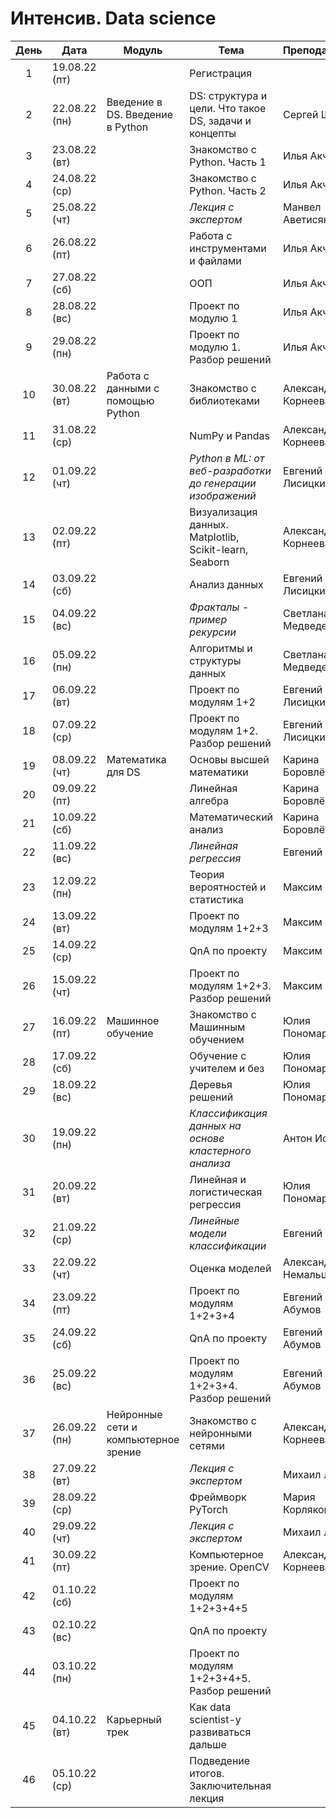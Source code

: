 # Интенсив. Data science

| День | Дата | Модуль | Тема | Преподаватель |
|:---:|---|---|---|---|
|1| 19.08.22 (пт) | | Регистрация | |
|2| 22.08.22 (пн) | Введение в DS. Введение в Python | DS: структура и цели. Что такое DS, задачи и концепты | Сергей Ширкин |
|3| 23.08.22 (вт) | | Знакомство с Python. Часть 1 | Илья Акчурин |
|4| 24.08.22 (ср) | | Знакомство с Python. Часть 2 | Илья Акчурин |
|5| 25.08.22 (чт) | | *Лекция с экспертом* | Манвел Аветисян |
|6| 26.08.22 (пт) | | Работа с инструментами и файлами | Илья Акчурин |
|7| 27.08.22 (сб) | | ООП | Илья Акчурин |
|8| 28.08.22 (вс) | | Проект по модулю 1 | Илья Акчурин |
|9| 29.08.22 (пн) | | Проект по модулю 1. Разбор решений | Илья Акчурин |
|10| 30.08.22 (вт) | Работа с данными с помощью Python | Знакомство с библиотеками | Александра Корнеева |
|11| 31.08.22 (ср) | | NumPy и Pandas | Александра Корнеева |
|12| 01.09.22 (чт) | | *Python в ML: от веб-разработки до генерации изображений* | Евгений Лисицкий |
|13| 02.09.22 (пт) | | Визуализация данных. Matplotlib, Scikit-learn, Seaborn | Александра Корнеева |
|14| 03.09.22 (сб) | | Анализ данных | Евгений Лисицкий |
|15| 04.09.22 (вс) | | *Фракталы - пример рекурсии* | Светлана Медведева |
|16| 05.09.22 (пн) | | Алгоритмы и структуры данных | Светлана Медведева |
|17| 06.09.22 (вт) | | Проект по модулям 1+2 | Евгений Лисицкий |
|18| 07.09.22 (ср) | | Проект по модулям 1+2. Разбор решений | Евгений Лисицкий |
|19| 08.09.22 (чт) | Математика для DS | Основы высшей математики | Карина Боровлёва |
|20| 09.09.22 (пт) | | Линейная алгебра | Карина Боровлёва |
|21| 10.09.22 (сб) | | Математический анализ | Карина Боровлёва |
|22| 11.09.22 (вс) | | *Линейная регрессия* | Евгений Макин |
|23| 12.09.22 (пн) | | Теория вероятностей и статистика | Максим Кулаев |
|24| 13.09.22 (вт) | | Проект по модулям 1+2+3 | Максим Кулаев |
|25| 14.09.22 (ср) | | QnA по проекту | Максим Кулаев |
|26| 15.09.22 (чт) | | Проект по модулям 1+2+3. Разбор решений | Максим Кулаев |
|27| 16.09.22 (пт) | Машинное обучение | Знакомство с Машинным обучением | Юлия Пономарёва |
|28| 17.09.22 (сб) | | Обучение с учителем и без | Юлия Пономарёва |
|29| 18.09.22 (вс) | | Деревья решений | Юлия Пономарёва |
|30| 19.09.22 (пн) | | *Классификация данных на основе кластерного анализа* | Антон Иоффе |
|31| 20.09.22 (вт) | | Линейная и логистическая регрессия | Юлия Пономарёва |
|32| 21.09.22 (ср) | | *Линейные модели классификации* | Евгений Макин |
|33| 22.09.22 (чт) | | Оценка моделей | Александр Немальцев |
|34| 23.09.22 (пт) | | Проект по модулям 1+2+3+4 | Евгений Абумов |
|35| 24.09.22 (сб) | | QnA по проекту | Евгений Абумов |
|36| 25.09.22 (вс) | | Проект по модулям 1+2+3+4. Разбор решений | Евгений Абумов |
|37| 26.09.22 (пн) | Нейронные сети и компьютерное зрение | Знакомство с нейронными сетями | Александра Корнеева |
|38| 27.09.22 (вт) | | *Лекция с экспертом* | Михаил Левиев |
|39| 28.09.22 (ср) | | Фреймворк PyTorch | Мария Корлякова |
|40| 29.09.22 (чт) | | *Лекция с экспертом* | Михаил Левиев |
|41| 30.09.22 (пт) | | Компьютерное зрение. OpenCV | Александра Корнеева |
|42| 01.10.22 (сб) | | Проект по модулям 1+2+3+4+5 | |
|43| 02.10.22 (вс) | | QnA по проекту | |
|44| 03.10.22 (пн) | | Проект по модулям 1+2+3+4+5. Разбор решений | |
|45| 04.10.22 (вт) | Карьерный трек | Как data scientist-у развиваться дальше | |
|46| 05.10.22 (ср) | | Подведение итогов. Заключительная лекция | |
